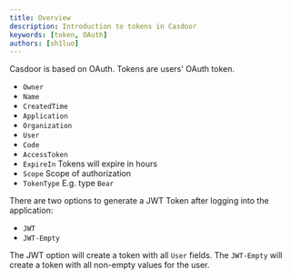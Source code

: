 ```yaml
---
title: Overview
description: Introduction to tokens in Casdoor
keywords: [token, OAuth]
authors: [sh1luo]
---
```


Casdoor is based on OAuth. Tokens are users' OAuth token.

- `Owner`
- `Name`
- `CreatedTime`
- `Application`
- `Organization`
- `User`
- `Code`
- `AccessToken`
- `ExpireIn` Tokens will expire in hours
- `Scope` Scope of authorization
- `TokenType` E.g. type `Bear` 

There are two options to generate a JWT Token after logging into the application:
  - `JWT`
  - `JWT-Empty`

The JWT option will create a token with all `User` fields. The `JWT-Empty` will create a token with all non-empty values for the user.
